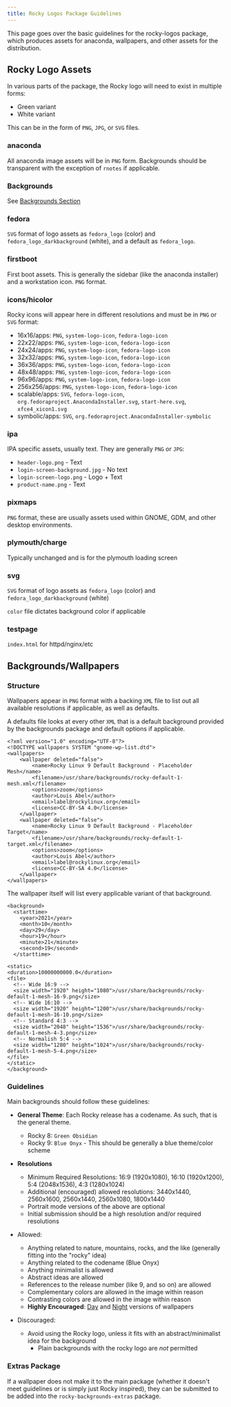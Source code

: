 ```yaml
---
title: Rocky Logos Package Guidelines
---
```


This page goes over the basic guidelines for the rocky-logos package, which produces assets for anaconda, wallpapers, and other assets for the distribution.

## Rocky Logo Assets

In various parts of the package, the Rocky logo will need to exist in multiple forms:

* Green variant
* White variant

This can be in the form of `PNG`, `JPG`, or `SVG` files.

### anaconda

All anaconda image assets will be in `PNG` form. Backgrounds should be transparent with the exception of `rnotes` if applicable.

### Backgrounds

See [Backgrounds Section](#Backgrounds/Wallpapers)

### fedora

`SVG` format of logo assets as `fedora_logo` (color) and `fedora_logo_darkbackground` (white), and a default as `fedora_logo`.

### firstboot

First boot assets. This is generally the sidebar (like the anaconda installer) and a workstation icon. `PNG` format.

### icons/hicolor

Rocky icons will appear here in different resolutions and must be in `PNG` or `SVG` format:

* 16x16/apps: `PNG`, `system-logo-icon`, `fedora-logo-icon`
* 22x22/apps: `PNG`, `system-logo-icon`, `fedora-logo-icon`
* 24x24/apps: `PNG`, `system-logo-icon`, `fedora-logo-icon`
* 32x32/apps: `PNG`, `system-logo-icon`, `fedora-logo-icon`
* 36x36/apps: `PNG`, `system-logo-icon`, `fedora-logo-icon`
* 48x48/apps: `PNG`, `system-logo-icon`, `fedora-logo-icon`
* 96x96/apps: `PNG`, `system-logo-icon`, `fedora-logo-icon`
* 256x256/apps: `PNG`, `system-logo-icon`, `fedora-logo-icon`
* scalable/apps: `SVG`, `fedora-logo-icon`, `org.fedoraproject.AnacondaInstaller.svg`, `start-here.svg`, `xfce4_xicon1.svg`
* symbolic/apps: `SVG`, `org.fedoraproject.AnacondaInstaller-symbolic`

### ipa

IPA specific assets, usually text. They are generally `PNG` or `JPG`:

* `header-logo.png` - Text
* `login-screen-background.jpg` - No text
* `login-screen-logo.png` - Logo + Text
* `product-name.png` - Text

### pixmaps

`PNG` format, these are usually assets used within GNOME, GDM, and other desktop environments.

### plymouth/charge

Typically unchanged and is for the plymouth loading screen

### svg

`SVG` format of logo assets as `fedora_logo` (color) and `fedora_logo_darkbackground` (white)

`color` file dictates background color if applicable

### testpage

`index.html` for httpd/nginx/etc

## Backgrounds/Wallpapers

### Structure

Wallpapers appear in `PNG` format with a backing `XML` file to list out all available resolutions if applicable, as well as defaults.

A defaults file looks at every other `XML` that is a default background provided by the backgrounds package and default options if applicable.

```
<?xml version="1.0" encoding="UTF-8"?>
<!DOCTYPE wallpapers SYSTEM "gnome-wp-list.dtd">
<wallpapers>
    <wallpaper deleted="false">
        <name>Rocky Linux 9 Default Background - Placeholder Mesh</name>
        <filename>/usr/share/backgrounds/rocky-default-1-mesh.xml</filename>
        <options>zoom</options>
        <author>Louis Abel</author>
        <email>label@rockylinux.org</email>
        <license>CC-BY-SA 4.0</license>
    </wallpaper> 
    <wallpaper deleted="false">
        <name>Rocky Linux 9 Default Background - Placeholder Target</name>
        <filename>/usr/share/backgrounds/rocky-default-1-target.xml</filename>
        <options>zoom</options>
        <author>Louis Abel</author>
        <email>label@rockylinux.org</email>
        <license>CC-BY-SA 4.0</license>
    </wallpaper> 
</wallpapers>
```

The wallpaper itself will list every applicable variant of that background.

```
<background>
  <starttime>
    <year>2021</year>
    <month>10</month>
    <day>29</day>
    <hour>19</hour>
    <minute>21</minute>
    <second>19</second>
  </starttime>

<static>
<duration>10000000000.0</duration>
<file>
  <!-- Wide 16:9 -->
  <size width="1920" height="1080">/usr/share/backgrounds/rocky-default-1-mesh-16-9.png</size>
  <!-- Wide 16:10 -->
  <size width="1920" height="1200">/usr/share/backgrounds/rocky-default-1-mesh-16-10.png</size>
  <!-- Standard 4:3 -->
  <size width="2048" height="1536">/usr/share/backgrounds/rocky-default-1-mesh-4-3.png</size>
  <!-- Normalish 5:4 -->
  <size width="1280" height="1024">/usr/share/backgrounds/rocky-default-1-mesh-5-4.png</size>
</file>
</static>
</background>
```

### Guidelines
Main backgrounds should follow these guidelines:

* **General Theme**: Each Rocky release has a codename. As such, that is the general theme.
    * Rocky 8: `Green Obsidian`
    * Rocky 9: `Blue Onyx` - This should be generally a blue theme/color scheme
* **Resolutions**
    * Minimum Required Resolutions: 16:9 (1920x1080), 16:10 (1920x1200), 5:4 (2048x1536), 4:3 (1280x1024)
    * Additional (encouraged) allowed resolutions: 3440x1440, 2560x1600, 2560x1440, 2560x1080, 1800x1440
    * Portrait mode versions of the above are optional
    * Initial submission should be a high resolution and/or required resolutions

* Allowed:
    * Anything related to nature, mountains, rocks, and the like (generally fitting into the "rocky" idea)
    * Anything related to the codename (Blue Onyx)
    * Anything minimalist is allowed
    * Abstract ideas are allowed
    * References to the release number (like 9, and so on) are allowed
    * Complementary colors are allowed in the image within reason
    * Contrasting colors are allowed in the image within reason
    * **Highly Encouraged**: [Day](https://i.imgur.com/L2EvweR.png) and [Night](https://i.imgur.com/j0l5PWA.png) versions of wallpapers

* Discouraged:
    * Avoid using the Rocky logo, unless it fits with an abstract/minimalist idea for the background
        * Plain backgrounds with the rocky logo are *not* permitted

### Extras Package

If a wallpaper does not make it to the main package (whether it doesn't meet guidelines or is simply just Rocky inspired), they can be submitted to be added into the `rocky-backgrounds-extras` package.
